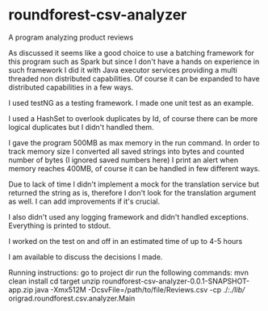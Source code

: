 # roundforest-csv-analyzer

A program analyzing product reviews

As discussed it seems like a good choice to use a batching framework for this program such as Spark but since I don't have a hands on experience in such framework I did it with Java executor services providing a multi threaded non distributed capabilities. Of course it can be expanded to have distributed capabilities in a few ways.

I used testNG as a testing framework. I made one unit test as an example.

I used a HashSet to overlook duplicates by Id, of course there can be more logical duplicates but I didn't handled them.

I gave the program 500MB as max memory in the run command. In order to track memory size I converted all saved strings into bytes and counted number of bytes (I ignored saved numbers here) I print an alert when memory reaches 400MB, of course it can be handled in few different ways.

Due to lack of time I didn't implement a mock for the translation service but returned the string as is, therefore I don't look for the translation argument as well. I can add improvements if it's crucial.

I also didn't used any logging framework and didn't handled exceptions. Everything is printed to stdout.

I worked on the test on and off in an estimated time of up to 4-5 hours

I am available to discuss the decisions I made.

Running instructions:
go to project dir
run the following commands: 
mvn clean install
cd target
unzip roundforest-csv-analyzer-0.0.1-SNAPSHOT-app.zip
java -Xmx512M -DcsvFile=/path/to/file/Reviews.csv -cp ./*:./lib/* origrad.roundforest.csv.analyzer.Main 


